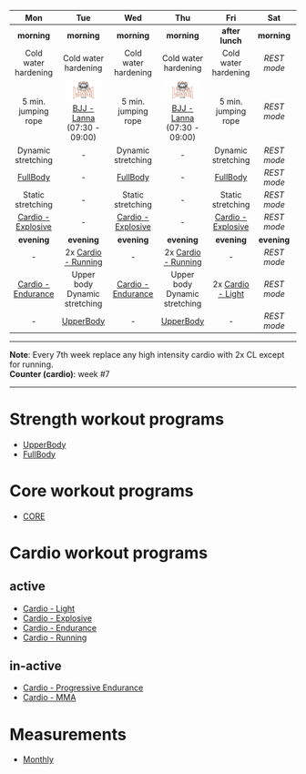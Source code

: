 | Mon | Tue | Wed | Thu | Fri | Sat | Sun |
|:-:|:-:|:-:|:-:|:-:|:-:|:-:|
| **morning** | **morning** | **morning** | **morning** | **after lunch** | **morning** | **morning** |
| Cold water hardening | Cold water hardening | Cold water hardening | Cold water hardening | Cold water hardening | *REST mode* | *REST mode* |
| 5 min. jumping rope | [![](./images/logo-lannagym-64x38.jpg)](https://www.lannagym.cz/)[BJJ - Lanna](https://www.lannagym.cz/rozvrh/) (07:30 - 09:00) | 5 min. jumping rope | [![](./images/logo-lannagym-64x38.jpg)](https://www.lannagym.cz/)[BJJ - Lanna](https://www.lannagym.cz/rozvrh/) (07:30 - 09:00) | 5 min. jumping rope | *REST mode* | *REST mode* |
| Dynamic stretching | *-* | Dynamic stretching | *-* | Dynamic stretching | *REST mode* | *REST mode* |
| [FullBody](https://github.com/mobsikx/workout/blob/master/Strength-FullBody.md) | *-* | [FullBody](https://github.com/mobsikx/workout/blob/master/Strength-FullBody.md) | *-* | [FullBody](https://github.com/mobsikx/workout/blob/master/Strength-FullBody.md) | *REST mode* | *REST mode* |
| Static stretching | *-* | Static stretching | *-* | Static stretching | *REST mode* | *REST mode* |
| [Cardio - Explosive](https://github.com/mobsikx/workout/blob/master/Cardio-Explosive.md) | *-* | [Cardio - Explosive](https://github.com/mobsikx/workout/blob/master/Cardio-Explosive.md) | *-* | [Cardio - Explosive](https://github.com/mobsikx/workout/blob/master/Cardio-Explosive.md) | *REST mode* | *REST mode* |
| **evening** | **evening** | **evening** | **evening** | **evening** | **evening** | **evening** |
| *-* | 2x [Cardio - Running](https://en.mapy.cz/zakladni?planovani-trasy&x=14.4191051&y=50.1060084&z=17&rc=9hCK4xYBXldyYh43DhfThiN3fZG&rs=pubt&rs=stre&rs=coor&rs=pubt&ri=15306131&ri=123022&ri=&ri=15305873&mrp=%7B%22c%22%3A132%7D&xc=%5B%5D) | *-* | 2x [Cardio - Running](https://en.mapy.cz/zakladni?planovani-trasy&x=14.4191051&y=50.1060084&z=17&rc=9hCK4xYBXldyYh43DhfThiN3fZG&rs=pubt&rs=stre&rs=coor&rs=pubt&ri=15306131&ri=123022&ri=&ri=15305873&mrp=%7B%22c%22%3A132%7D&xc=%5B%5D) | *-* | *REST mode* | *REST mode* |
| [Cardio - Endurance](https://github.com/mobsikx/workout/blob/master/Cardio-Endurance.md) | Upper body Dynamic stretching | [Cardio - Endurance](https://github.com/mobsikx/workout/blob/master/Cardio-Endurance.md) | Upper body Dynamic stretching | 2x [Cardio - Light](https://github.com/mobsikx/workout/blob/master/Cardio-Light.md) | *REST mode* | *REST mode* |
| *-* | [UpperBody](https://github.com/mobsikx/workout/blob/master/Strength-UpperBody.md) | *-* | [UpperBody](https://github.com/mobsikx/workout/blob/master/Strength-UpperBody.md) | *-* | *REST mode* | *REST mode* |

<hr />
<b>Note</b>: Every 7th week replace any high intensity cardio with 2x CL except for running.
<br /><b>Counter (cardio)</b>: week #7
<hr />

# Strength workout programs
* [UpperBody](https://github.com/mobsikx/workout/blob/master/Strength-UpperBody.md)
* [FullBody](https://github.com/mobsikx/workout/blob/master/Strength-FullBody.md)

# Core workout programs
* [CORE](https://github.com/mobsikx/workout/blob/master/Core.md)

# Cardio workout programs
## active
* [Cardio - Light](https://github.com/mobsikx/workout/blob/master/Cardio-Light.md)
* [Cardio - Explosive](https://github.com/mobsikx/workout/blob/master/Cardio-Explosive.md)
* [Cardio - Endurance](https://github.com/mobsikx/workout/blob/master/Cardio-Endurance.md)
* [Cardio - Running](https://en.mapy.cz/zakladni?planovani-trasy&x=14.4191051&y=50.1060084&z=17&rc=9hCK4xYBXldyYh43DhfThiN3fZG&rs=pubt&rs=stre&rs=coor&rs=pubt&ri=15306131&ri=123022&ri=&ri=15305873&mrp=%7B%22c%22%3A132%7D&xc=%5B%5D)

## in-active
* [Cardio - Progressive Endurance](https://github.com/mobsikx/workout/blob/master/Cardio-ProgressiveEndurance.md)
* [Cardio - MMA](https://github.com/mobsikx/workout/blob/master/Cardio-MMA.md)

# Measurements
* [Monthly](https://onedrive.live.com/edit.aspx?resid=201A2B187B4F6840!127&app=Excel&wdnd=1&wdPreviousSession=d4c29844%2D4119%2D400d%2Da5bd%2D41ce04693cb3)
